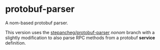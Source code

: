 # protobuf-parser

A nom-based protobuf parser.

This version uses the [stepancheg/protobuf-parser](https://github.com/stepancheg/protobuf-parser) _nonom_
branch with a slightly modification to also parse RPC methods from a protobuf
**service** definition.

